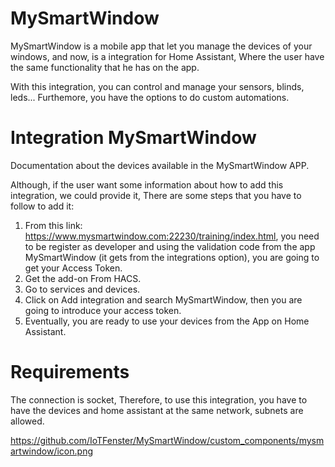 # MySmartWindow
MySmartWindow is a mobile app that let you manage the devices of your windows, and now, is a integration for Home Assistant, Where the user have the same functionality that he has on the app.

With this integration, you can control and manage your sensors, blinds, leds... 
Furthemore, you have the options to do custom automations.

# Integration MySmartWindow
Documentation about the devices available in the MySmartWindow APP. 

Although, if the user want some information about how to add this integration, we could provide it, There are some steps that you have to follow to add it:

1. From this link: https://www.mysmartwindow.com:22230/training/index.html, you need to be register as developer and using the validation code from the app MySmartWindow (it gets from the integrations option), you are going to get your Access Token.
2. Get the add-on From HACS.
3. Go to services and devices.
4. Click on Add integration and search MySmartWindow, then you are going to introduce your access token.
5. Eventually, you are ready to use your devices from the App on Home Assistant.

# Requirements
The connection is socket, Therefore, to use this integration, you have to have the devices and home assistant at the same network, subnets are allowed. 

https://github.com/IoTFenster/MySmartWindow/custom_components/mysmartwindow/icon.png

